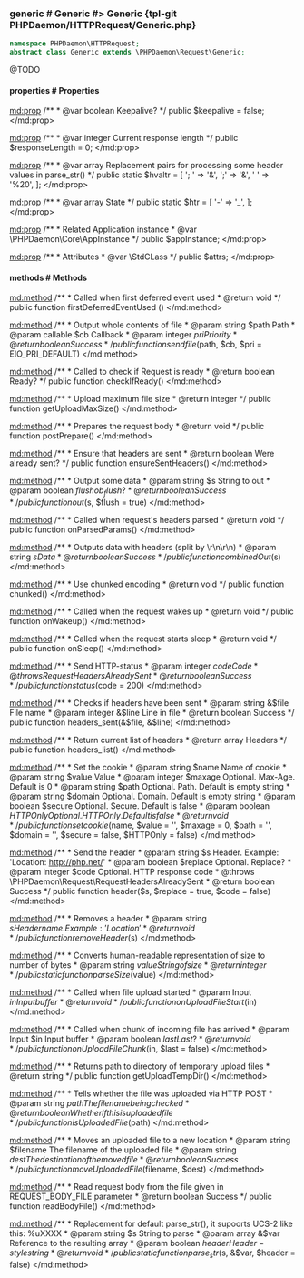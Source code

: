 ### generic # Generic #> Generic {tpl-git PHPDaemon/HTTPRequest/Generic.php}

```php
namespace PHPDaemon\HTTPRequest;
abstract class Generic extends \PHPDaemon\Request\Generic;
```

@TODO

<!-- include-namespace path="\PHPDaemon\HTTPRequest\Generic" level="" access="" -->
#### properties # Properties

<md:prop>
/**
	 * @var boolean Keepalive?
	 */
public $keepalive = false;
</md:prop>

<md:prop>
/**
	 * @var integer Current response length
	 */
public $responseLength = 0;
</md:prop>

<md:prop>
/**
	 * @var array Replacement pairs for processing some header values in parse_str()
	 */
public static $hvaltr = [
  '; ' => '&',
  ';' => '&',
  ' ' => '%20',
];
</md:prop>

<md:prop>
/**
	 * @var array State
	 */
public static $htr = [
  '-' => '_',
];
</md:prop>

<md:prop>
/**
	 * Related Application instance
	 * @var \PHPDaemon\Core\AppInstance
	 */
public $appInstance;
</md:prop>

<md:prop>
/**
	 * Attributes
	 * @var \StdCLass
	 */
public $attrs;
</md:prop>

#### methods # Methods

<md:method>
/**
	 * Called when first deferred event used
	 * @return void
	 */
public function firstDeferredEventUsed ()
</md:method>

<md:method>
/**
	 * Output whole contents of file
	 * @param  string   $path Path
	 * @param  callable $cb   Callback
	 * @param  integer  $pri  Priority
	 * @return boolean        Success
	 */
public function sendfile($path, $cb, $pri = EIO_PRI_DEFAULT)
</md:method>

<md:method>
/**
	 * Called to check if Request is ready
	 * @return boolean Ready?
	 */
public function checkIfReady()
</md:method>

<md:method>
/**
	 * Upload maximum file size
	 * @return integer
	 */
public function getUploadMaxSize()
</md:method>

<md:method>
/**
	 * Prepares the request body
	 * @return void
	 */
public function postPrepare()
</md:method>

<md:method>
/**
	 * Ensure that headers are sent
	 * @return boolean Were already sent?
	 */
public function ensureSentHeaders()
</md:method>

<md:method>
/**
	 * Output some data
	 * @param  string  $s     String to out
	 * @param  boolean $flush ob_flush?
	 * @return boolean        Success
	 */
public function out($s, $flush = true)
</md:method>

<md:method>
/**
	 * Called when request's headers parsed
	 * @return void
	 */
public function onParsedParams()
</md:method>

<md:method>
/**
	 * Outputs data with headers (split by \r\n\r\n)
	 * @param  string  $s Data
	 * @return boolean    Success
	 */
public function combinedOut($s)
</md:method>

<md:method>
/**
	 * Use chunked encoding
	 * @return void
	 */
public function chunked()
</md:method>

<md:method>
/**
	 * Called when the request wakes up
	 * @return void
	 */
public function onWakeup()
</md:method>

<md:method>
/**
	 * Called when the request starts sleep
	 * @return void
	 */
public function onSleep()
</md:method>

<md:method>
/**
	 * Send HTTP-status
	 * @param  integer $code Code
	 * @throws RequestHeadersAlreadySent
	 * @return boolean Success
	 */
public function status($code = 200)
</md:method>

<md:method>
/**
	 * Checks if headers have been sent
	 * @param  string  &$file File name
	 * @param  integer &$line Line in file
	 * @return boolean        Success
	 */
public function headers_sent(&$file, &$line)
</md:method>

<md:method>
/**
	 * Return current list of headers
	 * @return array Headers
	 */
public function headers_list()
</md:method>

<md:method>
/**
	 * Set the cookie
	 * @param string  $name     Name of cookie
	 * @param string  $value    Value
	 * @param integer $maxage   Optional. Max-Age. Default is 0
	 * @param string  $path     Optional. Path. Default is empty string
	 * @param string  $domain   Optional. Domain. Default is empty string
	 * @param boolean $secure   Optional. Secure. Default is false
	 * @param boolean $HTTPOnly Optional. HTTPOnly. Default is false
	 * @return void
	 */
public function setcookie($name, $value = '', $maxage = 0, $path = '', $domain = '', $secure = false, $HTTPOnly = false)
</md:method>

<md:method>
/**
	 * Send the header
	 * @param  string  $s       Header. Example: 'Location: http://php.net/'
	 * @param  boolean $replace Optional. Replace?
	 * @param  integer $code    Optional. HTTP response code
	 * @throws \PHPDaemon\Request\RequestHeadersAlreadySent
	 * @return boolean Success
	 */
public function header($s, $replace = true, $code = false)
</md:method>

<md:method>
/**
	 * Removes a header
	 * @param  string $s Header name. Example: 'Location'
	 * @return void
	 */
public function removeHeader($s)
</md:method>

<md:method>
/**
	 * Converts human-readable representation of size to number of bytes
	 * @param  string $value String of size
	 * @return integer
	 */
public static function parseSize($value)
</md:method>

<md:method>
/**
	 * Called when file upload started
	 * @param  Input $in Input buffer
	 * @return void
	 */
public function onUploadFileStart($in)
</md:method>

<md:method>
/**
	 * Called when chunk of incoming file has arrived
	 * @param  Input   $in   Input buffer
	 * @param  boolean $last Last?
	 * @return void
	 */
public function onUploadFileChunk($in, $last = false)
</md:method>

<md:method>
/**
	 * Returns path to directory of temporary upload files
	 * @return string
	 */
public function getUploadTempDir()
</md:method>

<md:method>
/**
	 * Tells whether the file was uploaded via HTTP POST
	 * @param  string  $path The filename being checked
	 * @return boolean       Whether if this is uploaded file
	 */
public function isUploadedFile($path)
</md:method>

<md:method>
/**
	 * Moves an uploaded file to a new location
	 * @param  string  $filename The filename of the uploaded file
	 * @param  string  $dest     The destination of the moved file
	 * @return boolean           Success
	 */
public function moveUploadedFile($filename, $dest)
</md:method>

<md:method>
/**
	 * Read request body from the file given in REQUEST_BODY_FILE parameter
	 * @return boolean Success
	 */
public function readBodyFile()
</md:method>

<md:method>
/**
	 * Replacement for default parse_str(), it supoorts UCS-2 like this: %uXXXX
	 * @param  string  $s      String to parse
	 * @param  array   &$var   Reference to the resulting array
	 * @param  boolean $header Header-style string
	 * @return void
	 */
public static function parse_str($s, &$var, $header = false)
</md:method>


<!--/ include-namespace -->
